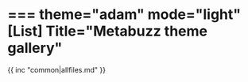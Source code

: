 ===
theme="adam"
mode="light"
[List]
Title="Metabuzz theme gallery"
===

{{ inc "common|allfiles.md" }}


